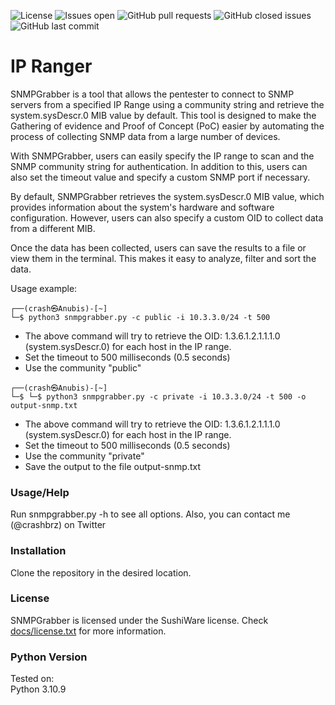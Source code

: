![License](https://img.shields.io/badge/license-sushiware-red)
![Issues open](https://img.shields.io/github/issues/crashbrz/snmpgrabber)
![GitHub pull requests](https://img.shields.io/github/issues-pr-raw/crashbrz/snmpgrabber)
![GitHub closed issues](https://img.shields.io/github/issues-closed-raw/crashbrz/snmpgrabber)
![GitHub last commit](https://img.shields.io/github/last-commit/crashbrz/snmpgrabber)

# IP Ranger 
SNMPGrabber is a tool that allows the pentester to connect to SNMP servers from a specified IP Range using a community string and retrieve the system.sysDescr.0 MIB value by default. This tool 
is designed to make the Gathering of evidence and Proof of Concept (PoC) easier by automating the process of collecting SNMP data from a large number of devices.

With SNMPGrabber, users can easily specify the IP range to scan and the SNMP community string for authentication. In addition to this, users can also set the timeout value and specify a custom SNMP port if necessary.

By default, SNMPGrabber retrieves the system.sysDescr.0 MIB value, which provides information about the system's hardware and software configuration. However, users can also specify a custom OID to collect data from a different MIB.

Once the data has been collected, users can save the results to a file or view them in the terminal. This makes it easy to analyze, filter and sort the data.

Usage example:
```
┌──(crash㉿Anubis)-[~]
└─$ python3 snmpgrabber.py -c public -i 10.3.3.0/24 -t 500

 ```
- The above command will try to retrieve the OID: 1.3.6.1.2.1.1.1.0 (system.sysDescr.0) for each host in the IP range. 
- Set the timeout to 500 milliseconds (0.5 seconds)
- Use the community "public"

```
┌──(crash㉿Anubis)-[~]
└─$ └─$ python3 snmpgrabber.py -c private -i 10.3.3.0/24 -t 500 -o output-snmp.txt

 ```
- The above command will try to retrieve the OID: 1.3.6.1.2.1.1.1.0 (system.sysDescr.0) for each host in the IP range. 
- Set the timeout to 500 milliseconds (0.5 seconds)
- Use the community "private"
- Save the output to the file output-snmp.txt

### Usage/Help ###
Run snmpgrabber.py -h to see all options. Also, you can contact me (@crashbrz) on Twitter<br>

### Installation ###
Clone the repository in the desired location.<br>

### License ###
SNMPGrabber is licensed under the SushiWare license. Check [docs/license.txt](docs/license.txt) for more information.
 
### Python Version ###
Tested on:<br>
Python 3.10.9
